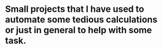 # Small projects that I have used to automate some tedious calculations or just in general to help with some task.
